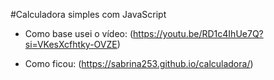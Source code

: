 #Calculadora simples com JavaScript

- Como base usei o vídeo: (https://youtu.be/RD1c4IhUe7Q?si=VKesXcfhtky-OVZE)

- Como ficou: (https://sabrina253.github.io/calculadora/)

